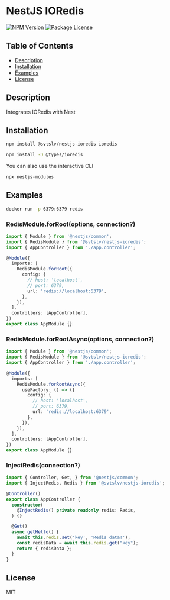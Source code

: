 # NestJS IORedis

<a href="https://www.npmjs.com/package/@svtslv/nestjs-ioredis"><img src="https://img.shields.io/npm/v/@svtslv/nestjs-ioredis.svg" alt="NPM Version" /></a>
<a href="https://www.npmjs.com/package/@svtslv/nestjs-ioredis"><img src="https://img.shields.io/npm/l/@svtslv/nestjs-ioredis.svg" alt="Package License" /></a>

## Table of Contents

- [Description](#description)
- [Installation](#installation)
- [Examples](#examples)
- [License](#license)

## Description
Integrates IORedis with Nest

## Installation

```bash
npm install @svtslv/nestjs-ioredis ioredis
```

```bash
npm install -D @types/ioredis
```

You can also use the interactive CLI

```sh
npx nestjs-modules
```

## Examples

```sh
docker run -p 6379:6379 redis
```

### RedisModule.forRoot(options, connection?)

```ts
import { Module } from '@nestjs/common';
import { RedisModule } from '@svtslv/nestjs-ioredis';
import { AppController } from './app.controller';

@Module({
  imports: [
    RedisModule.forRoot({
      config: { 
        // host: 'localhost',
        // port: 6379,
        url: 'redis://localhost:6379',
      },
    }),
  ],
  controllers: [AppController],
})
export class AppModule {}
```

### RedisModule.forRootAsync(options, connection?)

```ts
import { Module } from '@nestjs/common';
import { RedisModule } from '@svtslv/nestjs-ioredis';
import { AppController } from './app.controller';

@Module({
  imports: [
    RedisModule.forRootAsync({
      useFactory: () => ({
        config: { 
          // host: 'localhost',
          // port: 6379,
          url: 'redis://localhost:6379',
        },
      }),
    }),
  ],
  controllers: [AppController],
})
export class AppModule {}
```

### InjectRedis(connection?)

```ts
import { Controller, Get, } from '@nestjs/common';
import { InjectRedis, Redis } from '@svtslv/nestjs-ioredis';

@Controller()
export class AppController {
  constructor(
    @InjectRedis() private readonly redis: Redis,
  ) {}

  @Get()
  async getHello() {
    await this.redis.set('key', 'Redis data!');
    const redisData = await this.redis.get("key");
    return { redisData };
  }
}
```

## License

MIT

